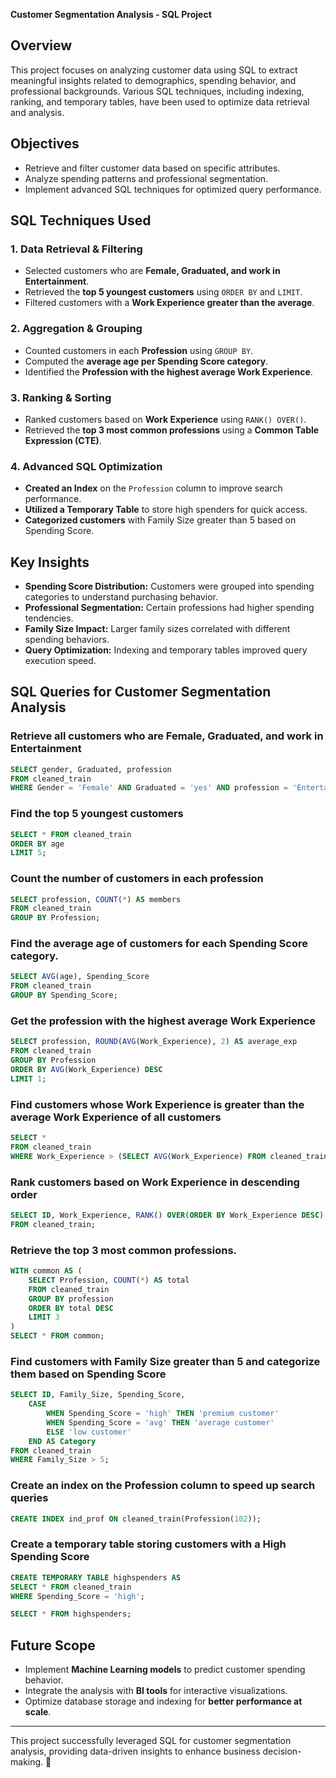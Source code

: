 **Customer Segmentation Analysis - SQL Project**

## Overview
This project focuses on analyzing customer data using SQL to extract meaningful insights related to demographics, spending behavior, and professional backgrounds. Various SQL techniques, including indexing, ranking, and temporary tables, have been used to optimize data retrieval and analysis.

## Objectives
- Retrieve and filter customer data based on specific attributes.
- Analyze spending patterns and professional segmentation.
- Implement advanced SQL techniques for optimized query performance.

## SQL Techniques Used
### 1. Data Retrieval & Filtering
- Selected customers who are **Female, Graduated, and work in Entertainment**.
- Retrieved the **top 5 youngest customers** using `ORDER BY` and `LIMIT`.
- Filtered customers with a **Work Experience greater than the average**.

### 2. Aggregation & Grouping
- Counted customers in each **Profession** using `GROUP BY`.
- Computed the **average age per Spending Score category**.
- Identified the **Profession with the highest average Work Experience**.

### 3. Ranking & Sorting
- Ranked customers based on **Work Experience** using `RANK() OVER()`.
- Retrieved the **top 3 most common professions** using a **Common Table Expression (CTE)**.

### 4. Advanced SQL Optimization
- **Created an Index** on the `Profession` column to improve search performance.
- **Utilized a Temporary Table** to store high spenders for quick access.
- **Categorized customers** with Family Size greater than 5 based on Spending Score.

## Key Insights
- **Spending Score Distribution:** Customers were grouped into spending categories to understand purchasing behavior.
- **Professional Segmentation:** Certain professions had higher spending tendencies.
- **Family Size Impact:** Larger family sizes correlated with different spending behaviors.
- **Query Optimization:** Indexing and temporary tables improved query execution speed.


## SQL Queries for Customer Segmentation Analysis

### Retrieve all customers who are Female, Graduated, and work in Entertainment 
```sql
SELECT gender, Graduated, profession 
FROM cleaned_train
WHERE Gender = 'Female' AND Graduated = 'yes' AND profession = 'Entertainment';
```

### Find the top 5 youngest customers
```sql
SELECT * FROM cleaned_train
ORDER BY age 
LIMIT 5;
```

### Count the number of customers in each profession
```sql
SELECT profession, COUNT(*) AS members 
FROM cleaned_train
GROUP BY Profession;
```

### Find the average age of customers for each Spending Score category.
```sql
SELECT AVG(age), Spending_Score 
FROM cleaned_train
GROUP BY Spending_Score;
```

### Get the profession with the highest average Work Experience
```sql
SELECT profession, ROUND(AVG(Work_Experience), 2) AS average_exp
FROM cleaned_train
GROUP BY Profession
ORDER BY AVG(Work_Experience) DESC
LIMIT 1;
```

### Find customers whose Work Experience is greater than the average Work Experience of all customers
```sql
SELECT *
FROM cleaned_train
WHERE Work_Experience > (SELECT AVG(Work_Experience) FROM cleaned_train);
```

### Rank customers based on Work Experience in descending order
```sql
SELECT ID, Work_Experience, RANK() OVER(ORDER BY Work_Experience DESC) AS Rank
FROM cleaned_train;
```

### Retrieve the top 3 most common professions.
```sql
WITH common AS (
    SELECT Profession, COUNT(*) AS total 
    FROM cleaned_train
    GROUP BY profession
    ORDER BY total DESC
    LIMIT 3
)
SELECT * FROM common;
```

### Find customers with Family Size greater than 5 and categorize them based on Spending Score
```sql
SELECT ID, Family_Size, Spending_Score,
    CASE
        WHEN Spending_Score = 'high' THEN 'premium customer'
        WHEN Spending_Score = 'avg' THEN 'average customer'
        ELSE 'low customer'
    END AS Category
FROM cleaned_train
WHERE Family_Size > 5;
```

### Create an index on the Profession column to speed up search queries
```sql
CREATE INDEX ind_prof ON cleaned_train(Profession(102));
```

### Create a temporary table storing customers with a High Spending Score
```sql
CREATE TEMPORARY TABLE highspenders AS 
SELECT * FROM cleaned_train
WHERE Spending_Score = 'high';

SELECT * FROM highspenders;
```





## Future Scope
- Implement **Machine Learning models** to predict customer spending behavior.
- Integrate the analysis with **BI tools** for interactive visualizations.
- Optimize database storage and indexing for **better performance at scale**.

---
This project successfully leveraged SQL for customer segmentation analysis, providing data-driven insights to enhance business decision-making. 🚀

